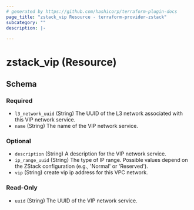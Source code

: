 ```yaml
---
# generated by https://github.com/hashicorp/terraform-plugin-docs
page_title: "zstack_vip Resource - terraform-provider-zstack"
subcategory: ""
description: |-
  
---
```


# zstack_vip (Resource)





<!-- schema generated by tfplugindocs -->
## Schema

### Required

- `l3_network_uuid` (String) The UUID of the L3 network associated with this VIP network service.
- `name` (String) The name of the VIP network service.

### Optional

- `description` (String) A description for the VIP network service.
- `ip_range_uuid` (String) The type of IP range. Possible values depend on the ZStack configuration (e.g., 'Normal' or 'Reserved').
- `vip` (String) create vip ip address  for this VPC network.

### Read-Only

- `uuid` (String) The UUID of the VIP network service.
